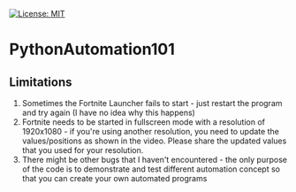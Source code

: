 [![License: MIT](https://img.shields.io/badge/License-MIT-yellow.svg)](https://opensource.org/licenses/MIT)


# PythonAutomation101

## Limitations
1. Sometimes the Fortnite Launcher fails to start - just restart the program and try again (I have no idea why this happens)
2. Fortnite needs to be started in fullscreen mode with a resolution of 1920x1080 - if you're using another resolution, you need to update the values/positions as shown in the video. Please share the updated values that you used for your resolution.
3. There might be other bugs that I haven't encountered - the only purpose of the code is to demonstrate and test different automation concept so that you can create your own automated programs
